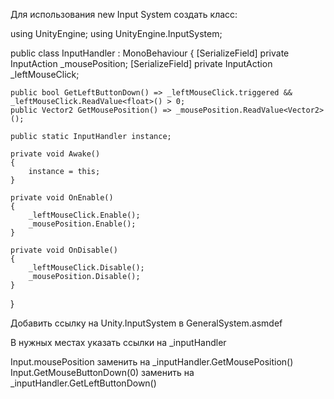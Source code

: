 Для использования new Input System cоздать класс:

using UnityEngine;
using UnityEngine.InputSystem;

public class InputHandler : MonoBehaviour
{
	  [SerializeField] private InputAction _mousePosition;
	[SerializeField] private InputAction _leftMouseClick;

	public bool GetLeftButtonDown() => _leftMouseClick.triggered && _leftMouseClick.ReadValue<float>() > 0;
	public Vector2 GetMousePosition() => _mousePosition.ReadValue<Vector2>();

	public static InputHandler instance;

	private void Awake()
	{
		instance = this;
	}

	private void OnEnable()
	{
		_leftMouseClick.Enable();
		_mousePosition.Enable();
	}

	private void OnDisable()
	{
		_leftMouseClick.Disable();
		_mousePosition.Disable();
	}
}


Добавить ссылку на Unity.InputSystem в GeneralSystem.asmdef

В нужных местах указать ссылки на _inputHandler

Input.mousePosition		заменить на 	_inputHandler.GetMousePosition()
Input.GetMouseButtonDown(0)	заменить на	_inputHandler.GetLeftButtonDown()

